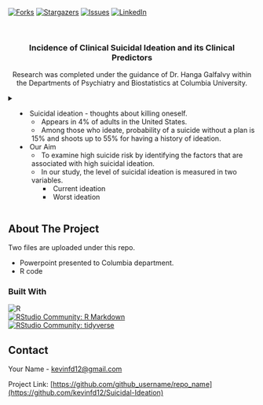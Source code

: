 <!-- PROJECT SHIELDS -->

[forks-url]: https://github.com/kevinfd12/Suicidal-Ideation/network/members
[stars-url]: https://github.com/kevinfd12/Suicidal-Ideation/stargazers
[issues-url]: https://github.com/kevinfd12/Suicidal-Ideation/issues
[linkedin-url]: https://www.linkedin.com/in/kevin-diaz-gochez

[![Forks][forks-shield]][forks-url]
[![Stargazers][stars-shield]][stars-url]
[![Issues][issues-shield]][issues-url]
[![LinkedIn][linkedin-shield]][linkedin-url]


<!-- PROJECT LOGO -->
<br />
<div align="center">

<h3 align="center">Incidence of Clinical Suicidal Ideation and its Clinical Predictors</h3>

  <p align="center">
    Research was completed under the guidance of Dr. Hanga Galfalvy within the Departments of Psychiatry and Biostatistics at Columbia University.
    <br />
  </p>
</div>

<!-- TABLE OF CONTENTS -->
<details>
  <summary>
<ul><li>Suicidal ideation - thoughts about killing oneself.
    <ul><li>Appears in 4% of adults in the United States.</li>
      <li>Among those who ideate, probability of a suicide without a plan is 15% and shoots up to 55% for having a history of ideation.</li>
    </ul>
  </li>
  <li>Our Aim
    <ul>
      <li>To examine high suicide risk by identifying the factors that are associated with high suicidal ideation.</li>
      <li>In our study, the level of suicidal ideation is measured in two variables.
        <ul>
          <li>Current ideation</li>
          <li>Worst ideation</li>
        </ul>
      </li>
    </ul>
  </li>
</ul>
  </summary>
  <ol>
    <li>
      <a href="#about-the-project">About The Project</a>
      <ul>
        <li><a href="#built-with">Built With</a></li>
      </ul>
    </li>
    <li>
      <a href="#getting-started">Getting Started</a>
      <ul>
        <li><a href="#prerequisites">Prerequisites</a></li>
        <li><a href="#installation">Installation</a></li>
      </ul>
    </li>
    <li><a href="#usage">Usage</a></li>
    <li><a href="#roadmap">Roadmap</a></li>
    <li><a href="#contributing">Contributing</a></li>
    <li><a href="#license">License</a></li>
    <li><a href="#contact">Contact</a></li>
    <li><a href="#acknowledgments">Acknowledgments</a></li>
  </ol>
</details>


<!-- ABOUT THE PROJECT -->
## About The Project

Two files are uploaded under this repo. 
- Powerpoint presented to Columbia department.
- R code

### Built With
![R](https://img.shields.io/badge/-R-276DC3?style=for-the-badge&logo=r&logoColor=white)
<br />
[![RStudio Community: R Markdown](https://img.shields.io/endpoint?url=https%3A%2F%2Frstudio.github.io%2Frstudio-shields%2Fcategory%2FR-Markdown.json)](https://community.rstudio.com/c/R-Markdown)
<br />
[![RStudio Community: tidyverse](https://img.shields.io/endpoint?url=https%3A%2F%2Frstudio.github.io%2Frstudio-shields%2Fcategory%2Ftidyverse.json)](https://community.rstudio.com/c/tidyverse)

<!-- CONTACT -->
## Contact

Your Name  - kevinfd12@gmail.com

Project Link: [https://github.com/github_username/repo_name](https://github.com/kevinfd12/Suicidal-Ideation)

<!-- MARKDOWN LINKS & IMAGES -->
<!-- https://www.markdownguide.org/basic-syntax/#reference-style-links -->
[forks-shield]: https://img.shields.io/github/forks/github_username/repo_name.svg?style=for-the-badge
[forks-url]: https://github.com/github_username/repo_name/network/members
[stars-shield]: https://img.shields.io/github/stars/github_username/repo_name.svg?style=for-the-badge
[stars-url]: https://github.com/github_username/repo_name/stargazers
[issues-shield]: https://img.shields.io/github/issues/github_username/repo_name.svg?style=for-the-badge
[issues-url]: https://github.com/github_username/repo_name/issues
[linkedin-shield]: https://img.shields.io/badge/-LinkedIn-black.svg?style=for-the-badge&logo=linkedin&colorB=555
[linkedin-url]: https://linkedin.com/in/linkedin_username
